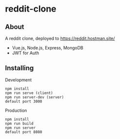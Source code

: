 # reddit-clone

## About <a name = "about"></a>

A reddit clone, deployed to https://reddit.hostman.site/

- Vue.js, Node.js, Express, MongoDB
- JWT for Auth

## Installing <a name = "installing"></a>

Development

```
npm install
npm run serve (client)
npm run server-dev (server)
default port 3000
```

Production

```
npm install
npm run build
npm run server
default port 8080
```